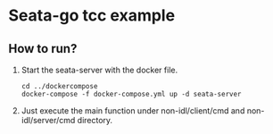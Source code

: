 # Seata-go tcc example

## How to run?

1. Start the seata-server with the docker file.

   ```shell
   cd ../dockercompose
   docker-compose -f docker-compose.yml up -d seata-server
   ```

2. Just execute the main function under non-idl/client/cmd and non-idl/server/cmd directory.
